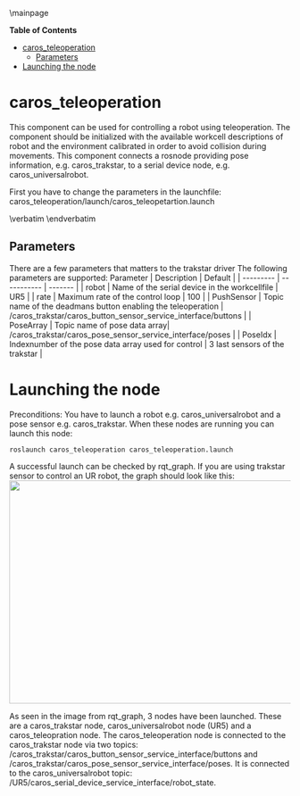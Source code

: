 \mainpage
<!-- markdown-toc start - Don't edit this section. Run M-x markdown-toc-generate-toc again -->
**Table of Contents**

- [caros_teleoperation](#carosteleoperation)
    - [Parameters](#parameters)
- [Launching the node](#launching-the-node)

<!-- markdown-toc end -->

# caros_teleoperation #
This component can be used for controlling a robot using teleoperation. The component should be initialized with the 
available workcell descriptions of robot and the environment calibrated in order to avoid collision during movements.
This component connects a rosnode providing pose information, e.g. caros_trakstar, to a serial device node, e.g. caros_universalrobot.


First you have to change the parameters in the launchfile: caros_teleoperation/launch/caros_teleopetartion.launch

\verbatim
	<launch>
	  <group>
	    <node pkg="caros_teleoperation" type="teleoperation" name="caros_teleoperation" output="screen">
	      <param name="robot" value="UR5"/>
	      <param name="rate" value="100"/>
	      <param name="PushSensor" value="/caros_trakstar/caros_button_sensor_service_interface/buttons"/>
	      <param name="PoseArray" value="/caros_trakstar/caros_pose_sensor_service_interface/poses"/>
	      <param name="PoseIdx" value="3"/>
	    </node>
	  </group>
	</launch>
\endverbatim
	
## Parameters ##
There are a few parameters that matters to the trakstar driver
The following parameters are supported:
 Parameter | Description | Default |
| --------- | ----------- | ------- |
| robot | Name of the serial device in the workcellfile | UR5 |
| rate | Maximum rate of the control loop | 100 |
| PushSensor | Topic name of the deadmans button enabling the teleoperation | /caros_trakstar/caros_button_sensor_service_interface/buttons |
| PoseArray | Topic name of pose data array| /caros_trakstar/caros_pose_sensor_service_interface/poses |
| PoseIdx | Indexnumber of the pose data array used for control | 3 last sensors of the trakstar |

# Launching the node #
Preconditions:
You have to launch a robot e.g. caros_universalrobot and a pose sensor e.g. caros_trakstar. 
When these nodes are running you can launch this node: 

    roslaunch caros_teleoperation caros_teleoperation.launch

A successful launch can be checked by rqt_graph. If you are using trakstar sensor to control an UR robot, the graph should look like this:
<img src="../../../assets/teleoperation.png" width="600" height="400" />

As seen in the image from rqt_graph, 3 nodes have been launched. These are a caros_trakstar node, caros_universalrobot node (UR5) and a caros_teleopration node.
The caros_teleoperation node is connected to the caros_trakstar node via two topics: /caros_trakstar/caros_button_sensor_service_interface/buttons and /caros_trakstar/caros_pose_sensor_service_interface/poses. It is connected to the caros_universalrobot topic: /UR5/caros_serial_device_service_interface/robot_state.
